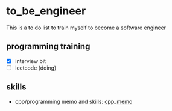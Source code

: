 # to_be_engineer
This is a to do list to train myself to become a software engineer

## programming training
+ [x] interview bit
+ [ ] leetcode (doing)

## skills 
+ cpp/programming memo and skills: [cpp_memo](https://github.com/penglaige/to_be_engineer/blob/master/leetcode/README.md)

